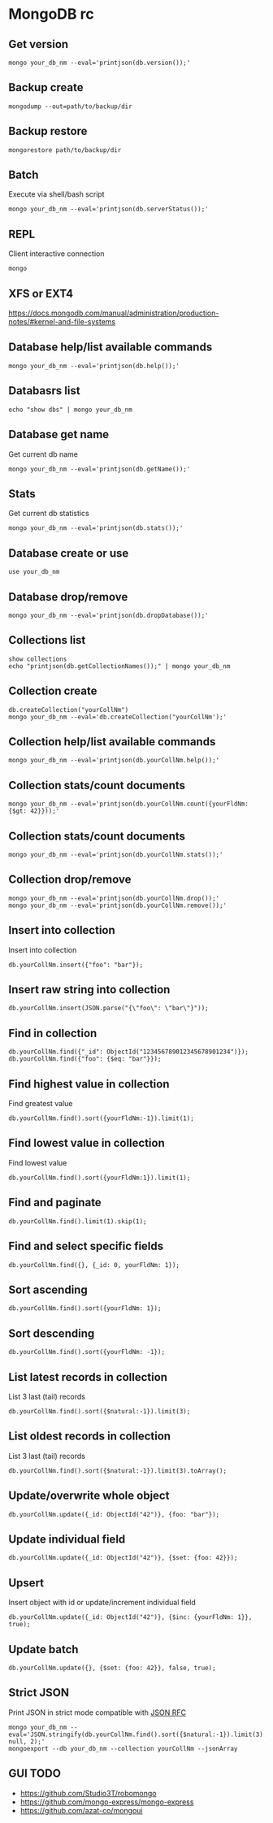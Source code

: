 # MongoDB rc

## Get version

    mongo your_db_nm --eval='printjson(db.version());'

## Backup create

    mongodump --out=path/to/backup/dir

## Backup restore

    mongorestore path/to/backup/dir

## Batch

Execute via shell/bash script

    mongo your_db_nm --eval='printjson(db.serverStatus());'

## REPL

Client interactive connection

    mongo

## XFS or EXT4

<https://docs.mongodb.com/manual/administration/production-notes/#kernel-and-file-systems>

## Database help/list available commands

    mongo your_db_nm --eval='printjson(db.help());'

## Databasrs list

    echo "show dbs" | mongo your_db_nm

## Database get name

Get current db name

    mongo your_db_nm --eval='printjson(db.getName());'

## Stats

Get current db statistics

    mongo your_db_nm --eval='printjson(db.stats());'

## Database create or use

    use your_db_nm

## Database drop/remove

    mongo your_db_nm --eval='printjson(db.dropDatabase());'

## Collections list

    show collections
    echo "printjson(db.getCollectionNames());" | mongo your_db_nm

## Collection create

    db.createCollection("yourCollNm")
    mongo your_db_nm --eval='db.createCollection("yourCollNm');'

## Collection help/list available commands

    mongo your_db_nm --eval='printjson(db.yourCollNm.help());'

## Collection stats/count documents

    mongo your_db_nm --eval='printjson(db.yourCollNm.count({yourFldNm: {$gt: 42}}));'

## Collection stats/count documents

    mongo your_db_nm --eval='printjson(db.yourCollNm.stats());'

## Collection drop/remove

    mongo your_db_nm --eval='printjson(db.yourCollNm.drop());'
    mongo your_db_nm --eval='printjson(db.yourCollNm.remove());'

## Insert into collection

Insert into collection

    db.yourCollNm.insert({"foo": "bar"});

## Insert raw string into collection

    db.yourCollNm.insert(JSON.parse("{\"foo\": \"bar\"}"));

## Find in collection

    db.yourCollNm.find({"_id": ObjectId("123456789012345678901234")});
    db.yourCollNm.find({"foo": {$eq: "bar"}});

## Find highest value in collection

Find greatest value

    db.yourCollNm.find().sort({yourFldNm:-1}).limit(1);

## Find lowest value in collection

Find lowest value

    db.yourCollNm.find().sort({yourFldNm:1}).limit(1);

## Find and paginate

    db.yourCollNm.find().limit(1).skip(1);

## Find and select specific fields

    db.yourCollNm.find({}, {_id: 0, yourFldNm: 1});

## Sort ascending

    db.yourCollNm.find().sort({yourFldNm: 1});

## Sort descending

    db.yourCollNm.find().sort({yourFldNm: -1});

## List latest records in collection

List 3 last (tail) records

    db.yourCollNm.find().sort({$natural:-1}).limit(3);

## List oldest records in collection

List 3 last (tail) records

    db.yourCollNm.find().sort({$natural:-1}).limit(3).toArray();

## Update/overwrite whole object

    db.yourCollNm.update({_id: ObjectId("42")}, {foo: "bar"});

## Update individual field

    db.yourCollNm.update({_id: ObjectId("42")}, {$set: {foo: 42}});

## Upsert

Insert object with id or update/increment individual field

    db.yourCollNm.update({_id: ObjectId("42")}, {$inc: {yourFldNm: 1}}, true);

## Update batch

    db.yourCollNm.update({}, {$set: {foo: 42}}, false, true);

## Strict JSON

Print JSON in strict mode compatible with [JSON RFC](http://www.json.org)

    mongo your_db_nm --eval='JSON.stringify(db.yourCollNm.find().sort({$natural:-1}).limit(3).toArray(), null, 2);'
    mongoexport --db your_db_nm --collection yourCollNm --jsonArray

## GUI TODO

* https://github.com/Studio3T/robomongo
* https://github.com/mongo-express/mongo-express
* https://github.com/azat-co/mongoui
